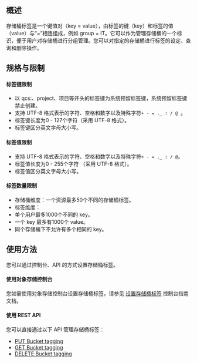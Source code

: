 ## 概述

存储桶标签是一个键值对（key = value），由标签的键（key）和标签的值（value）与“=”相连组成，例如 group = IT。它可以作为管理存储桶的一个标识，便于用户对存储桶进行分组管理。您可以对指定的存储桶进行标签的设定、查询和删除操作。

## 规格与限制

#### 标签键限制

- 以 qcs:、project、项目等开头的标签键为系统预留标签键，系统预留标签键禁止创建。
- 支持 UTF-8 格式表示的字符、空格和数字以及特殊字符`+ - = ._ : / @ `。
- 标签键长度为0 - 127个字符（采用 UTF-8 格式）。
- 标签键区分英文字母大小写。

#### 标签值限制

- 支持 UTF-8 格式表示的字符、空格和数字以及特殊字符`+ - = ._ : / @`。
- 标签值长度为0 - 255个字符 （采用 UTF-8 格式）。
- 标签值区分英文字母大小写。

#### 标签数量限制

- 存储桶维度：一个资源最多50个不同的存储桶标签。
- 标签维度：
 - 单个用户最多1000个不同的 key。 
 - 一个 key 最多有1000个 value。
 - 同个存储桶下不允许有多个相同的 key。

## 使用方法

您可以通过控制台、API 的方式设置存储桶标签。

#### 使用对象存储控制台

您如需使用对象存储控制台设置存储桶标签，请参见 [设置存储桶标签](https://cloud.tencent.com/document/product/436/34830) 控制台指南文档。

#### 使用 REST API

您可以直接通过以下 API 管理存储桶标签：

- [PUT Bucket tagging](https://cloud.tencent.com/document/product/436/34838)
- [GET Bucket tagging](https://cloud.tencent.com/document/product/436/34837)
- [DELETE Bucket tagging](https://cloud.tencent.com/document/product/436/34836)


